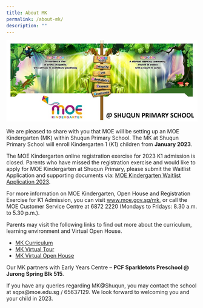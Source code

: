 ```yaml
---
title: About MK
permalink: /about-mk/
description: ""
---
```

<img src="/images/MK-Banner.jpg">
<p>We are pleased to share with you that MOE will be setting up an MOE Kindergarten (MK) within Shuqun Primary School. The MK at Shuqun Primary School will enroll Kindergarten 1 (K1) children from&nbsp;<strong>January 2023</strong>.</p>
<p>The MOE Kindergarten online registration exercise for 2023 K1 admission is closed. Parents who have missed the registration exercise and would like to apply for MOE Kindergarten at Shuqun Primary, please submit the Waitlist Application and supporting documents via:&nbsp;<a href="https://form.gov.sg/61f0b0efad84620013aff7a8" target="_blank" rel="noopener noreferrer">MOE Kindergarten Waitlist Application 2023</a>.</p>
<p>For more information on MOE Kindergarten, Open House and Registration Exercise for K1 Admission, you can visit&nbsp;<a href="http://www.moe.gov.sg/mk" target="_blank" rel="noopener noreferrer">www.moe.gov.sg/mk</a>, or call the MOE Customer Service Centre at 6872 2220 (Mondays to Fridays: 8.30 a.m. to 5.30 p.m.).</p>
<p>Parents may visit the following links to find out more about the curriculum, learning environment and Virtual Open House.</p>
<ul>
<li><a href="http://www.moe.gov.sg/preschool/moe-kindergarten/curriculum" target="_blank" rel="noopener noreferrer">MK Curriculum</a></li>
<li><a href="https://www.moe.gov.sg/preschool/moe-kindergarten/mk-virtual-tour" target="_blank" rel="noopener noreferrer">MK Virtual Tour</a></li>
<li><a href="https://www.moe.gov.sg/preschool/moe-kindergarten/mkvirtualopenhouse2022" target="_blank" rel="noopener noreferrer">MK Virtual Open House</a></li>
</ul>
<p>Our MK partners with Early Years Centre &ndash;&nbsp;<strong>PCF Sparkletots Preschool @ Jurong Spring Blk 515</strong>.</p>
<p>If you have any queries regarding MK@Shuqun, you may contact the school at sqps@moe.edu.sg / 65637129. We look forward to welcoming you and your child in 2023.</p>